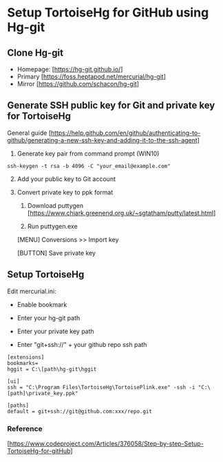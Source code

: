 # Setup TortoiseHg for GitHub using Hg-git

## Clone Hg-git
* Homepage: [https://hg-git.github.io/]
* Primary [https://foss.heptapod.net/mercurial/hg-git]
* Mirror [https://github.com/schacon/hg-git]


## Generate SSH public key for Git and private key for TortoiseHg
General guide
[https://help.github.com/en/github/authenticating-to-github/generating-a-new-ssh-key-and-adding-it-to-the-ssh-agent]

1. Generate key pair from command prompt (WIN10)
```
ssh-keygen -t rsa -b 4096 -C "your_email@example.com"
```

2. Add your public key to Git account

3. Convert private key to ppk format

   1. Download puttygen [https://www.chiark.greenend.org.uk/~sgtatham/putty/latest.html]

   2. Run puttygen.exe

   [MENU] Conversions >> Import key

   [BUTTON] Save private key

## Setup TortoiseHg

Edit mercurial.ini: 

   * Enable bookmark

   * Enter your hg-git path

   * Enter your private key path

   * Enter "git+ssh://" + your github repo ssh path 

```
[extensions]
bookmarks=
hggit = C:\[path\hg-git\hggit

[ui]
ssh = "C:\Program Files\TortoiseHg\TortoisePlink.exe" -ssh -i "C:\[path]\private_key.ppk"

[paths]
default = git+ssh://git@github.com:xxx/repo.git
```

### Reference 
[https://www.codeproject.com/Articles/376058/Step-by-step-Setup-TortoiseHg-for-gitHub]
